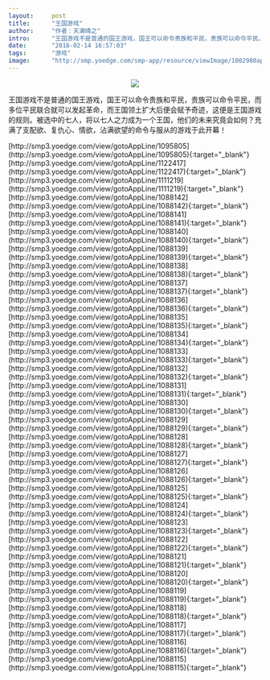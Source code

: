 ```yaml
---
layout:     post
title:      "王国游戏"
author:     "作者：天濑晴之"
intro:      "王国游戏不是普通的国王游戏，国王可以命令贵族和平民，贵族可以命令平民，而多位平民联合就可以发起革命，而王国领土扩大后便会赋予奇迹，这便是王国游戏的规则。被选中的七人，将以七人之力成为一个王国，他们的未来究竟会如何？充满了支配欲、复仇心、情欲，沾满欲望的命令与服从的游戏于此开幕！"
date:       "2018-02-14 16:57:03"
tags:       "游戏"
image:      "http://smp.yoedge.com/smp-app/resource/viewImage/1002980appline.png"
---
```

<div style="text-align: center">
<p><img src="http://smp.yoedge.com/smp-app/resource/viewImage/1002980appline.png"/></p>
</div>
<p class="post-meta">
<span>王国游戏不是普通的国王游戏，国王可以命令贵族和平民，贵族可以命令平民，而多位平民联合就可以发起革命，而王国领土扩大后便会赋予奇迹，这便是王国游戏的规则。被选中的七人，将以七人之力成为一个王国，他们的未来究竟会如何？充满了支配欲、复仇心、情欲，沾满欲望的命令与服从的游戏于此开幕！</span>
</p>
[http://smp3.yoedge.com/view/gotoAppLine/1095805](http://smp3.yoedge.com/view/gotoAppLine/1095805){:target="_blank"}
[http://smp3.yoedge.com/view/gotoAppLine/1122417](http://smp3.yoedge.com/view/gotoAppLine/1122417){:target="_blank"}
[http://smp3.yoedge.com/view/gotoAppLine/1111219](http://smp3.yoedge.com/view/gotoAppLine/1111219){:target="_blank"}
[http://smp3.yoedge.com/view/gotoAppLine/1088142](http://smp3.yoedge.com/view/gotoAppLine/1088142){:target="_blank"}
[http://smp3.yoedge.com/view/gotoAppLine/1088141](http://smp3.yoedge.com/view/gotoAppLine/1088141){:target="_blank"}
[http://smp3.yoedge.com/view/gotoAppLine/1088140](http://smp3.yoedge.com/view/gotoAppLine/1088140){:target="_blank"}
[http://smp3.yoedge.com/view/gotoAppLine/1088139](http://smp3.yoedge.com/view/gotoAppLine/1088139){:target="_blank"}
[http://smp3.yoedge.com/view/gotoAppLine/1088138](http://smp3.yoedge.com/view/gotoAppLine/1088138){:target="_blank"}
[http://smp3.yoedge.com/view/gotoAppLine/1088137](http://smp3.yoedge.com/view/gotoAppLine/1088137){:target="_blank"}
[http://smp3.yoedge.com/view/gotoAppLine/1088136](http://smp3.yoedge.com/view/gotoAppLine/1088136){:target="_blank"}
[http://smp3.yoedge.com/view/gotoAppLine/1088135](http://smp3.yoedge.com/view/gotoAppLine/1088135){:target="_blank"}
[http://smp3.yoedge.com/view/gotoAppLine/1088134](http://smp3.yoedge.com/view/gotoAppLine/1088134){:target="_blank"}
[http://smp3.yoedge.com/view/gotoAppLine/1088133](http://smp3.yoedge.com/view/gotoAppLine/1088133){:target="_blank"}
[http://smp3.yoedge.com/view/gotoAppLine/1088132](http://smp3.yoedge.com/view/gotoAppLine/1088132){:target="_blank"}
[http://smp3.yoedge.com/view/gotoAppLine/1088131](http://smp3.yoedge.com/view/gotoAppLine/1088131){:target="_blank"}
[http://smp3.yoedge.com/view/gotoAppLine/1088130](http://smp3.yoedge.com/view/gotoAppLine/1088130){:target="_blank"}
[http://smp3.yoedge.com/view/gotoAppLine/1088129](http://smp3.yoedge.com/view/gotoAppLine/1088129){:target="_blank"}
[http://smp3.yoedge.com/view/gotoAppLine/1088128](http://smp3.yoedge.com/view/gotoAppLine/1088128){:target="_blank"}
[http://smp3.yoedge.com/view/gotoAppLine/1088127](http://smp3.yoedge.com/view/gotoAppLine/1088127){:target="_blank"}
[http://smp3.yoedge.com/view/gotoAppLine/1088126](http://smp3.yoedge.com/view/gotoAppLine/1088126){:target="_blank"}
[http://smp3.yoedge.com/view/gotoAppLine/1088125](http://smp3.yoedge.com/view/gotoAppLine/1088125){:target="_blank"}
[http://smp3.yoedge.com/view/gotoAppLine/1088124](http://smp3.yoedge.com/view/gotoAppLine/1088124){:target="_blank"}
[http://smp3.yoedge.com/view/gotoAppLine/1088123](http://smp3.yoedge.com/view/gotoAppLine/1088123){:target="_blank"}
[http://smp3.yoedge.com/view/gotoAppLine/1088122](http://smp3.yoedge.com/view/gotoAppLine/1088122){:target="_blank"}
[http://smp3.yoedge.com/view/gotoAppLine/1088121](http://smp3.yoedge.com/view/gotoAppLine/1088121){:target="_blank"}
[http://smp3.yoedge.com/view/gotoAppLine/1088120](http://smp3.yoedge.com/view/gotoAppLine/1088120){:target="_blank"}
[http://smp3.yoedge.com/view/gotoAppLine/1088119](http://smp3.yoedge.com/view/gotoAppLine/1088119){:target="_blank"}
[http://smp3.yoedge.com/view/gotoAppLine/1088118](http://smp3.yoedge.com/view/gotoAppLine/1088118){:target="_blank"}
[http://smp3.yoedge.com/view/gotoAppLine/1088117](http://smp3.yoedge.com/view/gotoAppLine/1088117){:target="_blank"}
[http://smp3.yoedge.com/view/gotoAppLine/1088116](http://smp3.yoedge.com/view/gotoAppLine/1088116){:target="_blank"}
[http://smp3.yoedge.com/view/gotoAppLine/1088115](http://smp3.yoedge.com/view/gotoAppLine/1088115){:target="_blank"}


